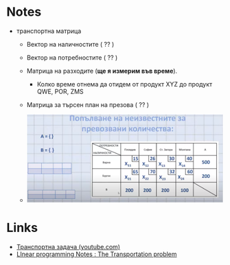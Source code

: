# Notes

- транспортна матрица
	- Вектор на наличностите ( ?? )
	- Вектор на потребностите ( ?? )
	- Матрица на разходите (**ще я измерим във време**).
		- Колко време отнема да отидем от продукт XYZ до продукт QWE, POR, ZMS
	- Матрица за търсен план на презова ( ?? )

	- ![](Resources/transportation_problem.png)
# Links
- [Транспортна задача (youtube.com)](https://www.youtube.com/watch?v=BrZrrs_e32U)
- [LInear programming Notes : The Transportation problem](https://econweb.ucsd.edu/~jsobel/172aw02/notes8.pdf)

